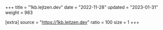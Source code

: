 +++
title = "1kb.lejtzen.dev"
date = "2022-11-28"
updated = "2023-01-31"
weight = 983

[extra]
source = "https://1kb.lejtzen.dev"
ratio = 100
size = 1
+++
